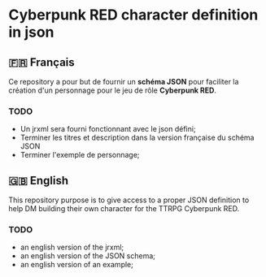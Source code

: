 # **Cyberpunk RED** character definition in json

## :fr: Français

Ce repository a pour but de fournir un **schéma JSON** pour faciliter la création d'un personnage pour le jeu de rôle **Cyberpunk RED**.

### TODO

- Un jrxml sera fourni fonctionnant avec le json défini;
- Terminer les titres et description dans la version française du schéma JSON
- Terminer l'exemple de personnage;

## :uk: English

This repository purpose is to give access to a proper JSON definition to help DM building their own character for the TTRPG Cyberpunk RED.

### TODO

- an english version of the jrxml;
- an english version of the JSON schema;
- an english version of an example;
